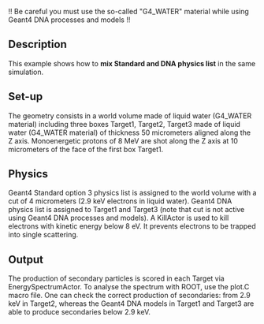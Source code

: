 !! Be careful you must use the so-called "G4_WATER" material while using Geant4 DNA processes and models !!

## Description

This example shows how to **mix Standard and DNA physics list** in the same simulation.

## Set-up

The geometry consists in a world volume made of liquid water (G4_WATER material) including three boxes Target1, Target2, Target3 
made of liquid water (G4_WATER material) of thickness 50 micrometers aligned along the Z axis.
Monoenergetic protons of 8 MeV are shot along the Z axis at 10 micrometers of the face of the first box Target1.

## Physics

Geant4 Standard option 3 physics list is assigned to the world volume with a cut of 4 micrometers (2.9 keV electrons in liquid water).
Geant4 DNA physics list is assigned to Target1 and Target3 (note that cut is not active using Geant4 DNA processes and models).
A KillActor is used to kill electrons with kinetic energy below 8 eV. It prevents electrons to be trapped into single scattering.

## Output

The production of secondary particles is scored in each Target via EnergySpectrumActor.
To analyse the spectrum with ROOT, use the plot.C macro file.
One can check the correct production of secondaries: from 2.9 keV in Target2, whereas the Geant4 DNA models in Target1 and Target3 are able to produce secondaries below 2.9 keV.
